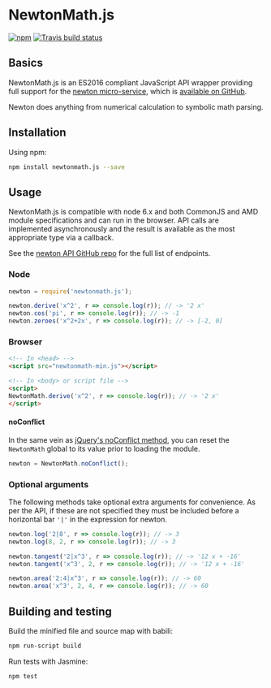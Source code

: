 # NewtonMath.js

[![npm](https://img.shields.io/npm/v/newtonmath.js.svg)](https://www.npmjs.com/package/newtonmath.js)
[![Travis build status](https://travis-ci.org/benpryke/NewtonMath.js.svg?branch=master)](https://travis-ci.org/benpryke/NewtonMath.js)

## Basics

NewtonMath.js is an ES2016 compliant JavaScript API wrapper providing full support for the [newton micro-service](https://newton.now.sh), which is [available on GitHub](https://github.com/aunyks/newton-api).

Newton does anything from numerical calculation to symbolic math parsing.

## Installation

Using npm:

```sh
npm install newtonmath.js --save
```

## Usage

NewtonMath.js is compatible with node 6.x and both CommonJS and AMD module specifications and can run in the browser. API calls are implemented asynchronously and the result is available as the most appropriate type via a callback.

See the [newton API GitHub repo](https://github.com/aunyks/newton-api) for the full list of endpoints.

### Node

```JavaScript
newton = require('newtonmath.js');

newton.derive('x^2', r => console.log(r)); // -> '2 x'
newton.cos('pi', r => console.log(r)); // -> -1
newton.zeroes('x^2+2x', r => console.log(r)); // -> [-2, 0]
```

### Browser

```html
<!-- In <head> -->
<script src="newtonmath-min.js"></script>

<!-- In <body> or script file -->
<script>
NewtonMath.derive('x^2', r => console.log(r)); // -> '2 x'
</script>
```

#### noConflict

In the same vein as [jQuery's noConflict method](https://api.jquery.com/jquery.noconflict/), you can reset the `NewtonMath` global to its value prior to loading the module.

```JavaScript
newton = NewtonMath.noConflict();
```


### Optional arguments
The following methods take optional extra arguments for convenience. As per the API, if these are not specified they must be included before a horizontal bar `'|'` in the expression for newton.

```JavaScript
newton.log('2|8', r => console.log(r)); // -> 3
newton.log(8, 2, r => console.log(r)); // -> 3

newton.tangent('2|x^3', r => console.log(r)); // -> '12 x + -16'
newton.tangent('x^3', 2, r => console.log(r)); // -> '12 x + -16'

newton.area('2:4|x^3', r => console.log(r)); // -> 60
newton.area('x^3', 2, 4, r => console.log(r)); // -> 60
```

## Building and testing

Build the minified file and source map with babili:

```sh
npm run-script build
```

Run tests with Jasmine:

```sh
npm test
```
